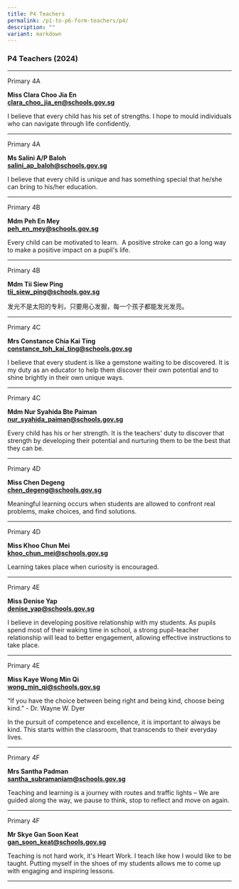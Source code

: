 ```yaml
---
title: P4 Teachers
permalink: /p1-to-p6-form-teachers/p4/
description: ""
variant: markdown
---
```

### P4 Teachers (2024)


***
Primary 4A

**Miss Clara Choo Jia En** <br> 
[**clara_choo_jia_en@schools.gov.sg**](mailto:clara_choo_jia_en@schools.gov.sg)

I believe that every child has his set of strengths. I hope to mould individuals who can navigate through life confidently.

* * *

Primary 4A

**Ms Salini A/P Baloh** <br>
[**salini_ap_baloh@schools.gov.sg**](mailto:salini_ap_baloh@schools.gov.sg)

I believe that every child is unique and has something special that he/she can bring to his/her education.

* * *
Primary 4B

**Mdm Peh En Mey** <br>
[**peh_en_mey@schools.gov.sg**](mailto:peh_en_mey@schools.gov.sg)

Every child can be motivated to learn.&nbsp; A positive stroke can go a long way to make a positive impact on a pupil's life. 

* * *
Primary 4B

**Mdm Tii Siew Ping** <br>
[**tii_siew_ping@schools.gov.sg**](mailto:tii_siew_ping@schools.gov.sg)

发光不是太阳的专利，只要用心发掘，每一个孩子都能发光发亮。

* * *
Primary 4C

**Mrs Constance Chia Kai Ting** <br>
[**constance_toh_kai_ting@schools.gov.sg**](mailto:constance_toh_kai_ting@schools.gov.sg)

I believe that every student is like a gemstone waiting to be discovered. It is my duty as an educator to help them discover their own potential and to shine brightly in their own unique ways.

* * *

Primary 4C

**Mdm Nur Syahida Bte Paiman** <br>
[**nur_syahida_paiman@schools.gov.sg**](mailto:nur_syahida_paiman@schools.gov.sg)

Every child has his or her strength. It is the teachers' duty to discover that strength by developing their potential and nurturing them to be the best that they can be.

* * *
Primary 4D

**Miss Chen Degeng** <br>
[**chen_degeng@schools.gov.sg**](mailto:chen_degeng@schools.gov.sg)

Meaningful learning occurs when students are allowed to confront real problems, make choices, and find solutions.

* * *
 Primary 4D
 
**Miss Khoo Chun Mei** <br>
[**khoo_chun_mei@schools.gov.sg**](mailto:khoo_chun_mei@schools.gov.sg)

Learning takes place when curiosity is encouraged.

* * *
Primary 4E

**Miss Denise Yap** <br>
[**denise_yap@schools.gov.sg**](mailto:denise_yap@schools.gov.sg)

I believe in developing positive relationship with my students. As pupils spend most of their waking time in school, a strong pupil-teacher relationship will lead to better engagement, allowing effective instructions to take place.

* * *
Primary 4E

**Miss Kaye Wong Min Qi** <br>
[**wong_min_qi@schools.gov.sg**](mailto:wong_min_qi@schools.gov.sg)

“If you have the choice between being right and being kind, choose being kind.” - Dr. Wayne W. Dyer 

In the pursuit of competence and excellence, it is important to always be kind. This starts within the classroom, that transcends to their everyday lives.

* * *
Primary 4F

**Mrs Santha Padman** <br>
[**santha_subramaniam@schools.gov.sg**](mailto:santha_subramaniam@schools.gov.sg)

Teaching and learning is a journey with routes and traffic lights – We are guided along the way, we pause to think, stop to reflect and move on again.

* * *

Primary 4F

**Mr Skye Gan Soon Keat** <br>
[**gan_soon_keat@schools.gov.sg**](mailto:gan_soon_keat@schools.gov.sg)

Teaching is not hard work, it's Heart Work. I teach like how I would like to be taught. Putting myself in the shoes of my students allows me to come up with engaging and inspiring lessons.

* * *